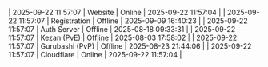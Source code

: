 | 2025-09-22 11:57:07 | Website | Online | 2025-09-22 11:57:04 |
| 2025-09-22 11:57:07 | Registration | Offline | 2025-09-09 16:40:23 |
| 2025-09-22 11:57:07 | Auth Server | Offline | 2025-08-18 09:33:31 |
| 2025-09-22 11:57:07 | Kezan (PvE) | Offline | 2025-08-03 17:58:02 |
| 2025-09-22 11:57:07 | Gurubashi (PvP) | Offline | 2025-08-23 21:44:06 |
| 2025-09-22 11:57:07 | Cloudflare | Online | 2025-09-22 11:57:04 |
